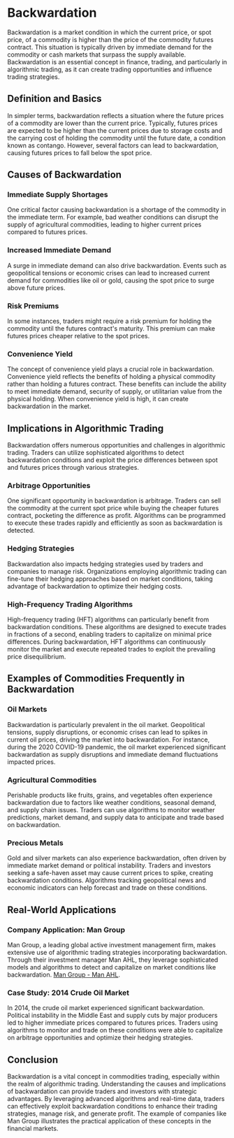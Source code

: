 # Backwardation

Backwardation is a market condition in which the current price, or spot price, of a commodity is higher than the price of the commodity futures contract. This situation is typically driven by immediate demand for the commodity or cash markets that surpass the supply available. Backwardation is an essential concept in finance, trading, and particularly in algorithmic trading, as it can create trading opportunities and influence trading strategies.

## Definition and Basics
In simpler terms, backwardation reflects a situation where the future prices of a commodity are lower than the current price. Typically, futures prices are expected to be higher than the current prices due to storage costs and the carrying cost of holding the commodity until the future date, a condition known as contango. However, several factors can lead to backwardation, causing futures prices to fall below the spot price.

## Causes of Backwardation
### Immediate Supply Shortages
One critical factor causing backwardation is a shortage of the commodity in the immediate term. For example, bad weather conditions can disrupt the supply of agricultural commodities, leading to higher current prices compared to futures prices.

### Increased Immediate Demand
A surge in immediate demand can also drive backwardation. Events such as geopolitical tensions or economic crises can lead to increased current demand for commodities like oil or gold, causing the spot price to surge above future prices.

### Risk Premiums
In some instances, traders might require a risk premium for holding the commodity until the futures contract's maturity. This premium can make futures prices cheaper relative to the spot prices.

### Convenience Yield
The concept of convenience yield plays a crucial role in backwardation. Convenience yield reflects the benefits of holding a physical commodity rather than holding a futures contract. These benefits can include the ability to meet immediate demand, security of supply, or utilitarian value from the physical holding. When convenience yield is high, it can create backwardation in the market.

## Implications in Algorithmic Trading
Backwardation offers numerous opportunities and challenges in algorithmic trading. Traders can utilize sophisticated algorithms to detect backwardation conditions and exploit the price differences between spot and futures prices through various strategies.

### Arbitrage Opportunities
One significant opportunity in backwardation is arbitrage. Traders can sell the commodity at the current spot price while buying the cheaper futures contract, pocketing the difference as profit. Algorithms can be programmed to execute these trades rapidly and efficiently as soon as backwardation is detected.

### Hedging Strategies
Backwardation also impacts hedging strategies used by traders and companies to manage risk. Organizations employing algorithmic trading can fine-tune their hedging approaches based on market conditions, taking advantage of backwardation to optimize their hedging costs.

### High-Frequency Trading Algorithms
High-frequency trading (HFT) algorithms can particularly benefit from backwardation conditions. These algorithms are designed to execute trades in fractions of a second, enabling traders to capitalize on minimal price differences. During backwardation, HFT algorithms can continuously monitor the market and execute repeated trades to exploit the prevailing price disequilibrium.

## Examples of Commodities Frequently in Backwardation
### Oil Markets
Backwardation is particularly prevalent in the oil market. Geopolitical tensions, supply disruptions, or economic crises can lead to spikes in current oil prices, driving the market into backwardation. For instance, during the 2020 COVID-19 pandemic, the oil market experienced significant backwardation as supply disruptions and immediate demand fluctuations impacted prices.

### Agricultural Commodities
Perishable products like fruits, grains, and vegetables often experience backwardation due to factors like weather conditions, seasonal demand, and supply chain issues. Traders can use algorithms to monitor weather predictions, market demand, and supply data to anticipate and trade based on backwardation.

### Precious Metals
Gold and silver markets can also experience backwardation, often driven by immediate market demand or political instability. Traders and investors seeking a safe-haven asset may cause current prices to spike, creating backwardation conditions. Algorithms tracking geopolitical news and economic indicators can help forecast and trade on these conditions.

## Real-World Applications
### Company Application: Man Group
Man Group, a leading global active investment management firm, makes extensive use of algorithmic trading strategies incorporating backwardation. Through their investment manager Man AHL, they leverage sophisticated models and algorithms to detect and capitalize on market conditions like backwardation. [Man Group - Man AHL](https://www.man.com/ahl).

### Case Study: 2014 Crude Oil Market
In 2014, the crude oil market experienced significant backwardation. Political instability in the Middle East and supply cuts by major producers led to higher immediate prices compared to futures prices. Traders using algorithms to monitor and trade on these conditions were able to capitalize on arbitrage opportunities and optimize their hedging strategies.

## Conclusion
Backwardation is a vital concept in commodities trading, especially within the realm of algorithmic trading. Understanding the causes and implications of backwardation can provide traders and investors with strategic advantages. By leveraging advanced algorithms and real-time data, traders can effectively exploit backwardation conditions to enhance their trading strategies, manage risk, and generate profit. The example of companies like Man Group illustrates the practical application of these concepts in the financial markets.